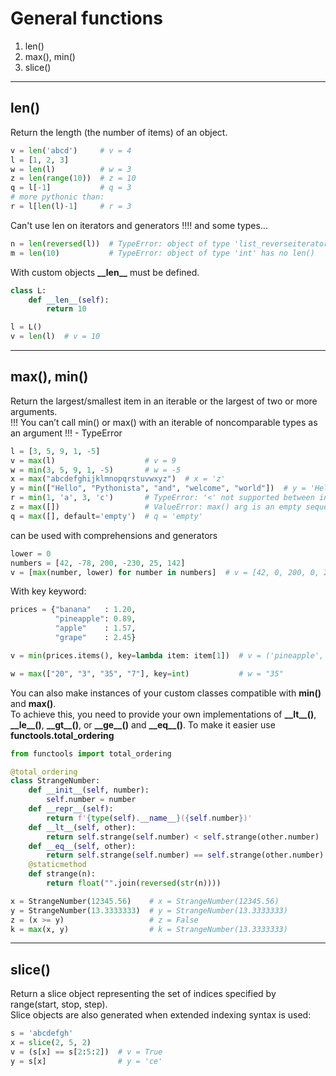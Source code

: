 # General functions
   1. len()
   2. max(), min()
   3. slice()

---

## len()
Return the length (the number of items) of an object.  
```python
v = len('abcd')     # v = 4
l = [1, 2, 3]       
w = len(l)          # w = 3
z = len(range(10))  # z = 10
q = l[-1]           # q = 3
# more pythonic than:
r = l[len(l)-1]     # r = 3
```
Can't use len on iterators and generators !!!! and some types...
```python
n = len(reversed(l))  # TypeError: object of type 'list_reverseiterator' has no len()
m = len(10)           # TypeError: object of type 'int' has no len()
```
With custom objects **\_\_len\_\_** must be defined.  
```python
class L:
    def __len__(self):
        return 10

l = L()
v = len(l)  # v = 10
```

---

## max(), min()
Return the largest/smallest item in an iterable or the largest of two or more arguments.  
!!! You can’t call min() or max() with an iterable of noncomparable types as an argument !!! - TypeError  
```python
l = [3, 5, 9, 1, -5]
v = max(l)                    # v = 9
w = min(3, 5, 9, 1, -5)       # w = -5
x = max("abcdefghijklmnopqrstuvwxyz")  # x = 'z'
y = min(["Hello", "Pythonista", "and", "welcome", "world"])  # y = 'Hello'
r = min(1, 'a', 3, 'c')       # TypeError: '<' not supported between instances of 'str' and 'int'
z = max([])                   # ValueError: max() arg is an empty sequence
q = max([], default='empty')  # q = 'empty'   
```
can be used with comprehensions and generators
```python
lower = 0
numbers = [42, -78, 200, -230, 25, 142]
v = [max(number, lower) for number in numbers]  # v = [42, 0, 200, 0, 25, 142]
```
With key keyword:
```python
prices = {"banana"   : 1.20,
          "pineapple": 0.89,
          "apple"    : 1.57,
          "grape"    : 2.45}

v = min(prices.items(), key=lambda item: item[1])  # v = ('pineapple', 0.89)

w = max(["20", "3", "35", "7"], key=int)           # w = "35"
```
You can also make instances of your custom classes compatible with **min()** and **max()**.   
To achieve this, you need to provide your own implementations of **\_\_lt\_\_()**, **\_\_le\_\_()**, **\_\_gt\_\_()**, or **\_\_ge\_\_()** and **\_\_eq\_\_()**.
To make it easier use **functools.total_ordering**
```python
from functools import total_ordering

@total_ordering
class StrangeNumber:
    def __init__(self, number):
        self.number = number
    def __repr__(self):
        return f'{type(self).__name__}({self.number})'
    def __lt__(self, other):
        return self.strange(self.number) < self.strange(other.number)
    def __eq__(self, other):
        return self.strange(self.number) == self.strange(other.number)
    @staticmethod
    def strange(n):
        return float("".join(reversed(str(n))))

x = StrangeNumber(12345.56)    # x = StrangeNumber(12345.56)
y = StrangeNumber(13.3333333)  # y = StrangeNumber(13.3333333)
z = (x >= y)                   # z = False
k = max(x, y)                  # k = StrangeNumber(13.3333333)
```

---

## slice()
Return a slice object representing the set of indices specified by range(start, stop, step).  
Slice objects are also generated when extended indexing syntax is used:  
```python
s = 'abcdefgh'
x = slice(2, 5, 2)
v = (s[x] == s[2:5:2])  # v = True 
y = s[x]                # y = 'ce'
```